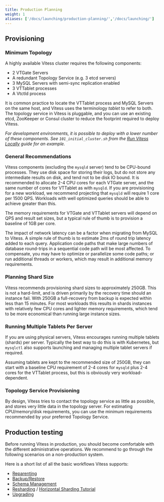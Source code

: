 ```yaml
---
title: Production Planning
weight: 1
aliases: ['/docs/launching/production-planning/','/docs/launching/']
---
```


## Provisioning

### Minimum Topology

A highly available Vitess cluster requires the following components:

* 2 VTGate Servers
* A redundant Topology Service (e.g. 3 etcd servers)
* 3 MySQL Servers with semi-sync replication enabled
* 3 VTTablet processes
* A Vtctld process

It is common practice to locate the VTTablet process and MySQL Servers on the same host, and Vitess uses the terminology _tablet_ to refer to both. The topology service in Vitess is pluggable, and you can use an existing etcd, ZooKeeper or Consul cluster to reduce the footprint required to deploy Vitess.

_For development environments, it is possible to deploy with a lower number of these components. See `101_initial_cluster.sh` from the [Run Vitess Locally](../../../get-started/local) guide for an example._

### General Recommendations

Vitess components (excluding the `mysqld` server) tend to be CPU-bound processes. They use disk space for storing their logs, but do not store any intermediate results on disk, and tend not to be disk IO bound. It is recommended to allocate 2-4 CPU cores for each VTGate server, and the same number of cores for VTTablet as with `mysqld`. If you are provisioning for a new workload, we recommend projecting that `mysqld` will require 1 core per 1500 QPS. Workloads with well optimized queries should be able to achieve greater than this.

The memory requirements for VTGate and VTTablet servers will depend on QPS and result set sizes, but a typical rule of thumb is to provision a baseline of 1GB per core.

The impact of network latency can be a factor when migrating from MySQL to Vitess. A simple rule of thumb is to estimate 2ms of round trip latency added to each query. Application code paths that make large numbers of database round-trips in a sequential code path will be most affected.  To compensate, you may have to optimize or parallelize some code paths; or run additional threads or workers, which may result in additional memory requirements.

### Planning Shard Size

Vitess recommends provisioning shard sizes to approximately 250GB. This is not a hard-limit, and is driven primarily by the recovery time should an instance fail. With 250GB a full-recovery from backup is expected within less than 15 minutes. For most workloads this results in shards instances with relatively few CPU cores and lighter memory requirements, which tend to be more economical than running large instance sizes.

### Running Multiple Tablets Per Server

If you are using physical servers, Vitess encourages running multiple tablets (shards) per server. Typically the best way to do this is with Kubernetes, but `mysqlctl` also supports launching and managing multiple tablet servers if required.

Assuming tablets are kept to the recommended size of 250GB, they can start with a baseline CPU requirement of 2-4 cores for `mysqld` plus 2-4 cores for the VTTablet process, but this is obviously very workload-dependent.

### Topology Service Provisioning

By design, Vitess tries to contact the topology service as little as possible, and stores very little data in the topology server. For estimating CPU/memory/disk requirements, you can use the minimum requirements recommended by your preferred Topology Service.

## Production testing

Before running Vitess in production, you should become comfortable with the different administrative operations. We recommend to go through the following scenarios on a non-production system.

Here is a short list of all the basic workflows Vitess supports:

* [Reparenting](../../../reparenting)
* [Backup/Restore](../operating-vitess/backup-and-restore)
* [Schema Management](../../../schema-management)
* [Resharding](../../../reference/sharding#resharding) / [Horizontal Sharding Tutorial](../historical/horizontal-sharding)
* [Upgrading](../operating-vitess/upgrading-vitess)
